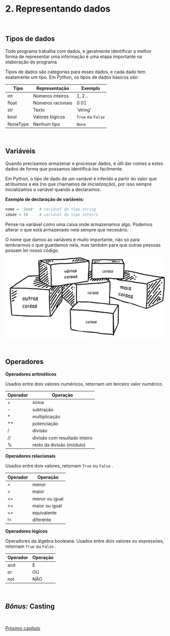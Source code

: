 # 2. Representando dados
<br>

## Tipos de dados

Todo programa trabalha com dados, e geralmente identificar a melhor forma de representar uma informação é uma etapa importante na elaboração do programa.

Tipos de dados são categorias para esses dados, e cada dado tem exatamente um tipo. Em Python, os tipos de dados básicos são:

| Tipo | Representação | Exemplo |
| --- | --- | --- |
| int | Números inteiros | 1, 2... |
| float | Números racionais | 0.01 |
| str | Texto | 'string' |
| bool | Valores lógicos | `True` ou `False` |
| NoneType | Nenhum tipo | `None` |

<br>

## Variáveis

Quando precisamos armazenar e processar dados, é útil dar nomes a estes dados de forma que possamos identificá-los facilmente. 

Em Python, o tipo de dado de um variável é inferido a partir do valor que atribuímos a ela (no que chamamos de *inicialização*), por isso  sempre inicializamos a variável quando a declaramos.

**Exemplo de declaração de variáveis:**

```Python
nome = 'José'  # variável do tipo string
idade = 30     # variável do tipo inteiro
```

Pense na variável como uma caixa onde armazenamos algo. Podemos alterar o que está armazenado nela sempre que necesário.

O nome que damos as variáveis é muito importante, não só para lembrarmos o que guardamos nela, mas também para que outras pessoas possam ler nosso código.

![coisas](./images/coisas.jpg)

<br>

## Operadores

**Operadores aritméticos**

Usados entre dois valores numéricos, retornam um terceiro valor numérico.


| Operador | Operação |
| --- | --- |
| + | soma |
| - | subtração |
| * | multiplicação |
| ** | potenciação |
| / | divisão |
| // | divisão com resultado inteiro |
| % | resto da divisão (módulo) |

**Operadores relacionais**

Usados entre dois valores, retornam `True` ou `False` . 

| Operador | Operação |
| --- | --- |
| < | menor |
| > | maior |
| <= | menor ou igual |
| >= | maior ou igual |
| == | equivalente |
| != | diferente |

**Operadores lógicos**

Operadores da álgebra booleana. Usados entre dois valores ou expressões, retornam `True` ou `False` . 

| Operador | Operação |
| --- | --- |
| and | E |
| or | OU |
| not | NÃO |

<br>

## *Bônus:* Casting





<br>

[Próximo capítulo](./3_Escrevendo_codigo.md)
